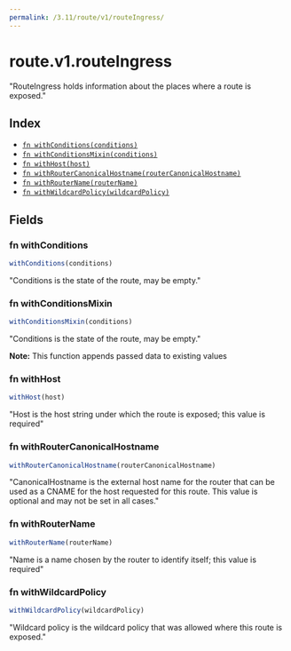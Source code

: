 ```yaml
---
permalink: /3.11/route/v1/routeIngress/
---
```


# route.v1.routeIngress

"RouteIngress holds information about the places where a route is exposed."

## Index

* [`fn withConditions(conditions)`](#fn-withconditions)
* [`fn withConditionsMixin(conditions)`](#fn-withconditionsmixin)
* [`fn withHost(host)`](#fn-withhost)
* [`fn withRouterCanonicalHostname(routerCanonicalHostname)`](#fn-withroutercanonicalhostname)
* [`fn withRouterName(routerName)`](#fn-withroutername)
* [`fn withWildcardPolicy(wildcardPolicy)`](#fn-withwildcardpolicy)

## Fields

### fn withConditions

```ts
withConditions(conditions)
```

"Conditions is the state of the route, may be empty."

### fn withConditionsMixin

```ts
withConditionsMixin(conditions)
```

"Conditions is the state of the route, may be empty."

**Note:** This function appends passed data to existing values

### fn withHost

```ts
withHost(host)
```

"Host is the host string under which the route is exposed; this value is required"

### fn withRouterCanonicalHostname

```ts
withRouterCanonicalHostname(routerCanonicalHostname)
```

"CanonicalHostname is the external host name for the router that can be used as a CNAME for the host requested for this route. This value is optional and may not be set in all cases."

### fn withRouterName

```ts
withRouterName(routerName)
```

"Name is a name chosen by the router to identify itself; this value is required"

### fn withWildcardPolicy

```ts
withWildcardPolicy(wildcardPolicy)
```

"Wildcard policy is the wildcard policy that was allowed where this route is exposed."